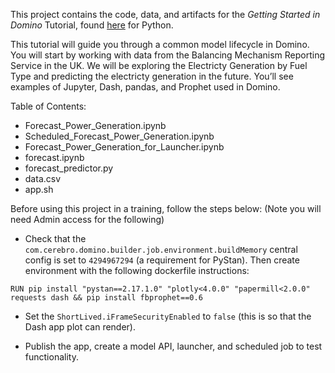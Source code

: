 This project contains the code, data, and artifacts for the *Getting Started in Domino* Tutorial, found 
[here](https://docs.dominodatalab.com/en/4.1/get_started/index.html) for Python.

This tutorial will guide you through a common model lifecycle in Domino. 
You will start by working with data from the Balancing Mechanism Reporting Service in the UK. 
We will be exploring the Electricty Generation by Fuel Type and predicting the electricty generation in the future. 
You’ll see examples of Jupyter, Dash, pandas, and Prophet used in Domino.

Table of Contents:

* Forecast_Power_Generation.ipynb
* Scheduled_Forecast_Power_Generation.ipynb
* Forecast_Power_Generation_for_Launcher.ipynb
* forecast.ipynb
* forecast_predictor.py
* data.csv
* app.sh

Before using this project in a training, follow the steps below:
(Note you will need Admin access for the following)

* Check that the `com.cerebro.domino.builder.job.environment.buildMemory` central config is set to `4294967294` (a requirement for PyStan). Then create environment with the following dockerfile instructions:

`RUN pip install "pystan==2.17.1.0" "plotly<4.0.0" "papermill<2.0.0" requests dash && pip install fbprophet==0.6`

* Set the `ShortLived.iFrameSecurityEnabled` to `false` (this is so that the Dash app plot can render).

* Publish the app, create a model API, launcher, and scheduled job to test functionality. 
